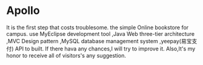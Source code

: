 # Apollo
It is the first step that costs troublesome. 
the simple Online bookstore for campus.
    use MyEclipse development tool
        ,Java Web three-tier architecture
        ,MVC  Design pattern
        ,MySQL database management system
        ,yeepay(易宝支付) API to built.
If there hava any chances,I will try to improve it. Also,It's my honor to receive all of visitors's any suggestion.
